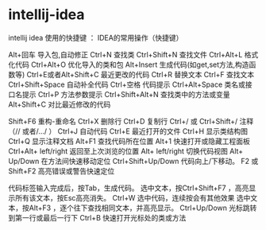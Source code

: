 # intellij-idea
intellij idea 使用的快捷键
：
IDEA的常用操作（快捷键）

Alt+回车 导入包,自动修正 
Ctrl+N 查找类 
Ctrl+Shift+N 查找文件 
Ctrl+Alt+L 格式化代码 
Ctrl+Alt+O 优化导入的类和包 
Alt+Insert 生成代码(如get,set方法,构造函数等) 
Ctrl+E或者Alt+Shift+C 最近更改的代码 
Ctrl+R 替换文本 
Ctrl+F 查找文本 
Ctrl+Shift+Space 自动补全代码 
Ctrl+空格 代码提示 
Ctrl+Alt+Space 类名或接口名提示 
Ctrl+P 方法参数提示 
Ctrl+Shift+Alt+N 查找类中的方法或变量 
Alt+Shift+C 对比最近修改的代码

Shift+F6 重构-重命名 
Ctrl+X 删除行 
Ctrl+D 复制行 
Ctrl+/ 或 Ctrl+Shift+/ 注释（// 或者/…/ ） 
Ctrl+J 自动代码 
Ctrl+E 最近打开的文件 
Ctrl+H 显示类结构图 
Ctrl+Q 显示注释文档 
Alt+F1 查找代码所在位置 
Alt+1 快速打开或隐藏工程面板 
Ctrl+Alt+ left/right 返回至上次浏览的位置 
Alt+ left/right 切换代码视图 
Alt+ Up/Down 在方法间快速移动定位 
Ctrl+Shift+Up/Down 代码向上/下移动。 
F2 或Shift+F2 高亮错误或警告快速定位

代码标签输入完成后，按Tab，生成代码。 
选中文本，按Ctrl+Shift+F7 ，高亮显示所有该文本，按Esc高亮消失。 
Ctrl+W 选中代码，连续按会有其他效果 
选中文本，按Alt+F3 ，逐个往下查找相同文本，并高亮显示。 
Ctrl+Up/Down 光标跳转到第一行或最后一行下 
Ctrl+B 快速打开光标处的类或方法
